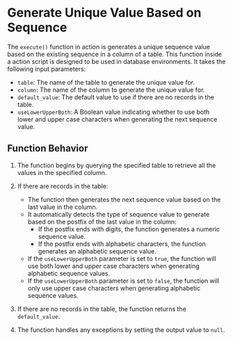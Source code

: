 # Generate Unique Value Based on Sequence

The `execute()` function in action is generates a unique sequence value based on the existing sequence in a column of a table. This function inside a action script is designed to be used in database environments. It takes the following input parameters:

- `table`: The name of the table to generate the unique value for.
- `column`: The name of the column to generate the unique value for.
- `default_value`: The default value to use if there are no records in the table.
- `useLowerUpperBoth`: A Boolean value indicating whether to use both lower and upper case characters when generating the next sequence value.

## Function Behavior

1. The function begins by querying the specified table to retrieve all the values in the specified column.

2. If there are records in the table:
   - The function then generates the next sequence value based on the last value in the column.
   - It automatically detects the type of sequence value to generate based on the postfix of the last value in the column:
     - If the postfix ends with digits, the function generates a numeric sequence value.
     - If the postfix ends with alphabetic characters, the function generates an alphabetic sequence value.
   - If the `useLowerUpperBoth` parameter is set to `true`, the function will use both lower and upper case characters when generating alphabetic sequence values.
   - If the `useLowerUpperBoth` parameter is set to `false`, the function will only use upper case characters when generating alphabetic sequence values.

3. If there are no records in the table, the function returns the `default_value`.

4. The function handles any exceptions by setting the output value to `null`.
